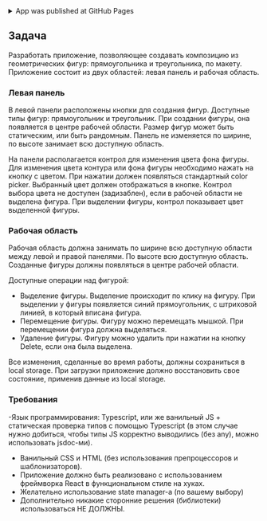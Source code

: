 <details>
  <summary>App was published at GitHub Pages</summary>
  
  <br/>
  https://yygthb.github.io/geo-shapes-creator/
</details>

## Задача
Разработать приложение, позволяющее создавать композицию из геометрических фигур: прямоугольника и треугольника, по макету. Приложение состоит из двух областей: левая панель и рабочая область.


### Левая панель
В левой панели расположены кнопки для создания фигур. Доступные типы фигур: прямоугольник и треугольник. При создании фигуры, она появляется в центре рабочей области. Размер фигур может быть статическим, или быть рандомным. Панель не изменяется по ширине, по высоте занимает всю доступную область.

На панели располагается контрол для изменения цвета фона фигуры. Для изменения цвета контура или фона фигуры необходимо нажать на кнопку с цветом. При нажатии должен появляться стандартный color picker. Выбранный цвет должен отображаться в кнопке. Контрол выбора цвета не доступен (задизаблен), если в рабочей области не выделена фигура. При выделении фигуры, контрол показывает цвет выделенной фигуры.


### Рабочая область
Рабочая область должна занимать по ширине всю доступную области между левой и правой панелями. По высоте всю доступную область. Созданные фигуры должны появляться в центре рабочей области. 

Доступные операции над фигурой:
- Выделение фигуры. Выделение происходит по клику на фигуру. При выделении у фигуры появляется синий прямоугольник, с штриховой линией, в который вписана фигура.
- Перемещение фигуры. Фигуру можно перемещать мышкой. При перемещении фигура должна выделяться.
- Удаление фигуры. Фигуру можно удалить при нажатии на кнопку Delete, если она была выделена.

Все изменения, сделанные во время работы, должны сохраниться в local storage. При загрузки приложение должно восстановить свое состояние, применив данные из local storage.


### Требования
-Язык программирования: Typescript, или же ванильный JS + статическая проверка типов с помощью Typescript (в этом случае нужно добиться, чтобы типы JS корректно выводились (без any), можно использовать jsdoc-ми).
- Ванильный CSS и HTML (без использования препроцессоров и шаблонизаторов). 
- Приложение должно быть реализовано с использованием фреймворка React в функциональном стиле на хуках.
- Желательно использование state manager-а (по вашему выбору)
- Дополнительно никакие сторонние решения (библиотеки) использоваться НЕ ДОЛЖНЫ.
